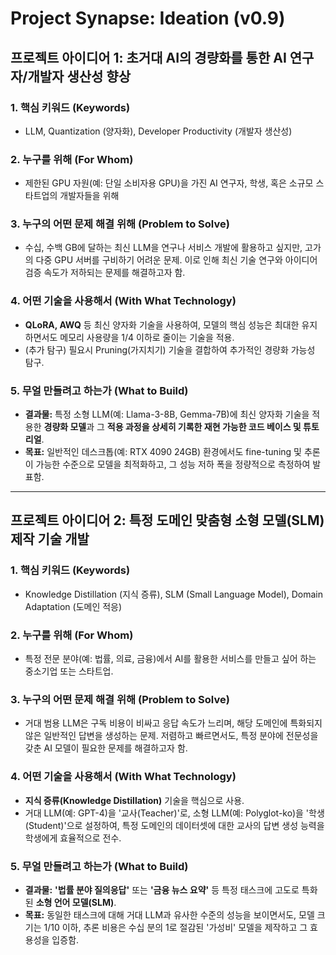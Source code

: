 # Project Synapse: Ideation (v0.9)

## 프로젝트 아이디어 1: 초거대 AI의 경량화를 통한 AI 연구자/개발자 생산성 향상

### 1. 핵심 키워드 (Keywords)
- LLM, Quantization (양자화), Developer Productivity (개발자 생산성)

### 2. 누구를 위해 (For Whom)
- 제한된 GPU 자원(예: 단일 소비자용 GPU)을 가진 AI 연구자, 학생, 혹은 소규모 스타트업의 개발자들을 위해

### 3. 누구의 어떤 문제 해결 위해 (Problem to Solve)
- 수십, 수백 GB에 달하는 최신 LLM을 연구나 서비스 개발에 활용하고 싶지만, 고가의 다중 GPU 서버를 구비하기 어려운 문제. 이로 인해 최신 기술 연구와 아이디어 검증 속도가 저하되는 문제를 해결하고자 함.

### 4. 어떤 기술을 사용해서 (With What Technology)
- **QLoRA, AWQ** 등 최신 양자화 기술을 사용하여, 모델의 핵심 성능은 최대한 유지하면서도 메모리 사용량을 1/4 이하로 줄이는 기술을 적용.
- (추가 탐구) 필요시 Pruning(가지치기) 기술을 결합하여 추가적인 경량화 가능성 탐구.

### 5. 무얼 만들려고 하는가 (What to Build)
- **결과물:** 특정 소형 LLM(예: Llama-3-8B, Gemma-7B)에 최신 양자화 기술을 적용한 **경량화 모델**과 그 **적용 과정을 상세히 기록한 재현 가능한 코드 베이스 및 튜토리얼**.
- **목표:** 일반적인 데스크톱(예: RTX 4090 24GB) 환경에서도 fine-tuning 및 추론이 가능한 수준으로 모델을 최적화하고, 그 성능 저하 폭을 정량적으로 측정하여 발표함.

---

## 프로젝트 아이디어 2: 특정 도메인 맞춤형 소형 모델(SLM) 제작 기술 개발

### 1. 핵심 키워드 (Keywords)
- Knowledge Distillation (지식 증류), SLM (Small Language Model), Domain Adaptation (도메인 적응)

### 2. 누구를 위해 (For Whom)
- 특정 전문 분야(예: 법률, 의료, 금융)에서 AI를 활용한 서비스를 만들고 싶어 하는 중소기업 또는 스타트업.

### 3. 누구의 어떤 문제 해결 위해 (Problem to Solve)
- 거대 범용 LLM은 구독 비용이 비싸고 응답 속도가 느리며, 해당 도메인에 특화되지 않은 일반적인 답변을 생성하는 문제. 저렴하고 빠르면서도, 특정 분야에 전문성을 갖춘 AI 모델이 필요한 문제를 해결하고자 함.

### 4. 어떤 기술을 사용해서 (With What Technology)
- **지식 증류(Knowledge Distillation)** 기술을 핵심으로 사용.
- 거대 LLM(예: GPT-4)을 '교사(Teacher)'로, 소형 LLM(예: Polyglot-ko)을 '학생(Student)'으로 설정하여, 특정 도메인의 데이터셋에 대한 교사의 답변 생성 능력을 학생에게 효율적으로 전수.

### 5. 무얼 만들려고 하는가 (What to Build)
- **결과물:** **'법률 분야 질의응답'** 또는 **'금융 뉴스 요약'** 등 특정 태스크에 고도로 특화된 **소형 언어 모델(SLM)**.
- **목표:** 동일한 태스크에 대해 거대 LLM과 유사한 수준의 성능을 보이면서도, 모델 크기는 1/10 이하, 추론 비용은 수십 분의 1로 절감된 '가성비' 모델을 제작하고 그 효용성을 입증함.
